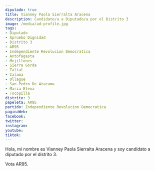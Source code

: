 ```yaml
---
diputado: true
title: Vianney Paola Sierralta Aracena
description: Candidato/a a Diputado/a por el Distrito 3
image: /media/ad-profile.jpg
tags:
- Diputado
- Apruebo Dignidad
- Distrito 3
- AR95
- Independiente Revolucion Democratica
- Antofagasta
- Mejillones
- Sierra Gorda
- Taltal
- Calama
- Ollague
- San Pedro De Atacama
- Maria Elena
- Tocopilla
distrito: 3
papeleta: AR95
partido: Independiente Revolucion Democratica
paginaWeb:
facebook:
twitter:
instagram:
youtube:
tiktok:
---
```

Hola, mi nombre es Vianney Paola Sierralta Aracena y soy candidato a diputado por el distrito 3.

Vota AR95.
